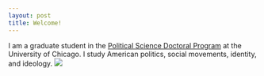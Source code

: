 ```yaml
---
layout: post
title: Welcome!
---
```


I am a graduate student in the [Political Science Doctoral Program](political-science.uchicago.edu/) at the University of Chicago. I study American politics, social movements, identity, and ideology. 
![](../images/IMG_4035.HEIC)
